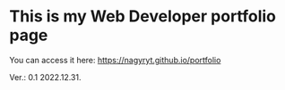 # This is my Web Developer portfolio page

You can access it here: https://nagyryt.github.io/portfolio

Ver.: 0.1 2022.12.31.